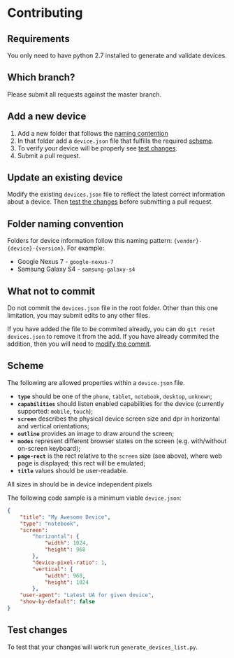 # Contributing

## Requirements

You only need to have python 2.7 installed to generate and validate devices.

## Which branch?

Please submit all requests against the master branch.

## Add a new device

1. Add a new folder that follows the [naming contention](#folder-naming-convention)
2. In that folder add a `device.json` file that fulfills the required [scheme](#scheme).
3. To verify your device will be properly see [test changes](#test-changes).
4. Submit a pull request.

## Update an existing device

Modify the existing `devices.json` file to reflect the latest correct information about a device.
Then [test the changes](#test-changes) before submitting a pull request.

## Folder naming convention

Folders for device information follow this naming pattern: `{vendor}-{device}-{version}`.
For example:

* Google Nexus 7 - `google-nexus-7`
* Samsung Galaxy S4 - `samsung-galaxy-s4` 

## What not to commit

Do not commit the `devices.json` file in the root folder.
Other than this one limitation, you may submit edits to any other files.

If you have added the file to be commited already, you can do `git reset devices.json` to remove it from the add.
If you have already commited the addition, then you will need to [modify the commit](http://stackoverflow.com/a/1186549).

## Scheme

The following are allowed properties within a `device.json` file.

- **`type`** should be one of the `phone`, `tablet`, `notebook`, `desktop`, `unknown`;
- **`capabilities`** should listen enabled capabilities for the device (currently supported: `mobile`, `touch`);
- **`screen`** describes the physical device screen size and dpr in horizontal and vertical orientations;
- **`outline`** provides an image to draw around the screen;
- **`modes`** represent different browser states on the screen (e.g. with/without on-screen keyboard);
- **`page-rect`** is the rect relative to the `screen` size (see above), where web page is displayed; this rect will be emulated;
- **`title`** values should be user-readable.

All sizes in should be in device independent pixels

The following code sample is a minimum viable `device.json`:

```json
{
    "title": "My Awesome Device",
    "type": "notebook",
    "screen": 
        "horizontal": {
            "width": 1024, 
            "height": 968
        }, 
        "device-pixel-ratio": 1, 
        "vertical": {
            "width": 968, 
            "height": 1024
        },
    "user-agent": "Latest UA for given device",
    "show-by-default": false
}
```

## Test changes

To test that your changes will work run `generate_devices_list.py`.
